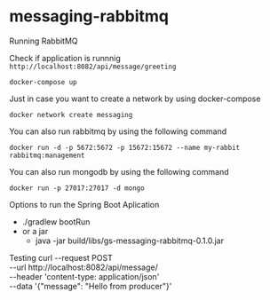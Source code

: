 # messaging-rabbitmq

Running RabbitMQ

Check if application is runnnig
`
http://localhost:8082/api/message/greeting
`

`
docker-compose up
`

Just in case you want to create a network by using docker-compose
```
docker network create messaging
```

You can also run rabbitmq by using the following command
```
docker run -d -p 5672:5672 -p 15672:15672 --name my-rabbit rabbitmq:management
```

You can also run mongodb by using the following command
```
docker run -p 27017:27017 -d mongo
```

Options to run the Spring Boot Aplication
 - ./gradlew bootRun
 - or a jar
    - java -jar build/libs/gs-messaging-rabbitmq-0.1.0.jar

Testing
curl --request POST \
  --url http://localhost:8082/api/message/ \
  --header 'content-type: application/json' \
  --data '{"message": "Hello from producer"}'